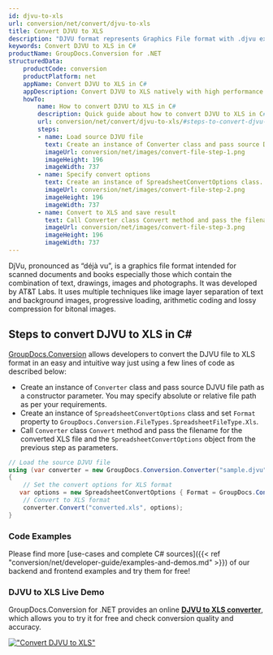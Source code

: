 ```yaml
---
id: djvu-to-xls
url: conversion/net/convert/djvu-to-xls
title: Convert DJVU to XLS
description: "DJVU format represents Graphics File format with .djvu extension. Learn how to convert DJVU to XLS file programmatically in C# language using GroupDocs.Conversion for .NET library."
keywords: Convert DJVU to XLS in C#
productName: GroupDocs.Conversion for .NET
structuredData:
    productCode: conversion
    productPlatform: net
    appName: Convert DJVU to XLS in C#
    appDescription: Convert DJVU to XLS natively with high performance using C# language and server side GroupDocs.Conversion for .NET APIs, without the use of any software like Microsoft or Open Office.
    howTo:
        name: How to convert DJVU to XLS in C# 
        description: Quick guide about how to convert DJVU to XLS in C# with high performance and accuracy.
        url: conversion/net/convert/djvu-to-xls/#steps-to-convert-djvu-to-xls-in-c
        steps:
        - name: Load source DJVU file 
          text: Create an instance of Converter class and pass source DJVU file path as a constructor parameter. You may specify absolute or relative file path as per your requirements. 
          imageUrl: conversion/net/images/convert-file-step-1.png
          imageHeight: 196
          imageWidth: 737
        - name: Specify convert options 
          text: Create an instance of SpreadsheetConvertOptions class.
          imageUrl: conversion/net/images/convert-file-step-2.png
          imageHeight: 196
          imageWidth: 737
        - name: Convert to XLS and save result 
          text: Call Converter class Convert method and pass the filename for the converted HTML file and the SpreadsheetConvertOptions object from the previous step as parameters.
          imageUrl: conversion/net/images/convert-file-step-3.png
          imageHeight: 196
          imageWidth: 737
---
```


DjVu, pronounced as “déjà vu”, is a graphics file format intended for scanned documents and books especially those which contain the combination of text, drawings, images and photographs. It was developed by AT&T Labs. It uses multiple techniques like image layer separation of text and background images, progressive loading, arithmetic coding and lossy compression for bitonal images.

## Steps to convert DJVU to XLS in C#

[GroupDocs.Conversion](https://products.groupdocs.com/conversion/net) allows developers to convert the DJVU file to XLS format in an easy and intuitive way just using a few lines of code as described below:

* Create an instance of `Converter` class and pass source DJVU file path as a constructor parameter. You may specify absolute or relative file path as per your requirements. 
* Create an instance of `SpreadsheetConvertOptions` class and set `Format` property to `GroupDocs.Conversion.FileTypes.SpreadsheetFileType.Xls`.
* Call `Converter` class `Convert` method and pass the filename for the converted XLS file and the `SpreadsheetConvertOptions` object from the previous step as parameters.

```csharp
// Load the source DJVU file
using (var converter = new GroupDocs.Conversion.Converter("sample.djvu"))
{
    // Set the convert options for XLS format
   var options = new SpreadsheetConvertOptions { Format = GroupDocs.Conversion.FileTypes.SpreadsheetFileType.Xls };
    // Convert to XLS format
    converter.Convert("converted.xls", options);
}
```

### Code Examples

Please find more [use-cases and complete C# sources]({{< ref "conversion/net/developer-guide/examples-and-demos.md" >}}) of our backend and frontend examples and try them for free!

### DJVU to XLS Live Demo

GroupDocs.Conversion for .NET provides an online [**DJVU to XLS converter**](https://products.groupdocs.app/conversion/djvu-to-xls), which allows you to try it for free and check conversion quality and accuracy.

[!["Convert DJVU to XLS"](conversion/net/images/convert-to-xls/convert-djvu-to-xls.png)](https://products.groupdocs.app/conversion/djvu-to-xls)